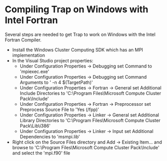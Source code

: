 Compiling Trap on Windows with Intel Fortran
======

Several steps are needed to get Trap to work on Windows with the Intel Fortran Compiler.
- Install the Windows Cluster Computing SDK which has an MPI implementation
- In the Visual Studio project properties:
	* Under Configuration Properties -> Debugging set Command to 'mpiexec.exe'
	* Under Configuration Properties -> Debugging set Command Arguments to ' -n 4 $(TargetPath)'
	* Under Configuration Properties -> Fortran -> General set Additional Include Directories to 'C:\Program Files\Microsoft Compute Cluster Pack\Include'
	* Under Configuration Properties -> Fortran -> Preprocessor set Preprocess Source File to 'Yes (/fpp)'
	* Under Configuration Properties -> Linker -> General set Additional Library Directories to 'C:\Program Files\Microsoft Compute Cluster Pack\Lib\i386'
	* Under Configuration Properties -> Linker -> Input set Additional Dependencies to 'msmpi.lib'
- Right click on the Source Files directory and Add -> Existing Item... and browse to 'C:\Program Files\Microsoft Compute Cluster Pack\Include' and select the 'mpi.f90' file